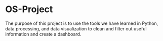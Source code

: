 # OS-Project
The purpose of this project is to use the tools we have learned in Python, data processing, and data visualization to clean and filter out useful information and create a dashboard.
